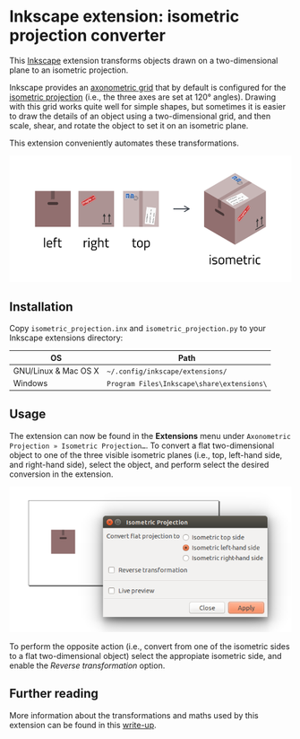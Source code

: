 Inkscape extension: isometric projection converter
==================================================

This [Inkscape](https://inkscape.org) extension transforms objects drawn on a
two-dimensional plane to an isometric projection.

Inkscape provides an [axonometric
grid](https://en.wikipedia.org/wiki/Axonometric_projection) that by default is
configured for the [isometric
projection](https://en.wikipedia.org/wiki/Isometric_projection) (i.e., the
three axes are set at 120° angles). Drawing with this grid works quite well for
simple shapes, but sometimes it is easier to draw the details of an object
using a two-dimensional grid, and then scale, shear, and rotate the object to
set it on an isometric plane.

This extension conveniently automates these transformations.

![Example created with this extension](doc/example.png)


## Installation

Copy `isometric_projection.inx` and `isometric_projection.py` to your Inkscape
extensions directory:

| OS                        | Path                                       |
| ------------------------- | ------------------------------------------ |
| GNU/Linux & Mac OS X      | `~/.config/inkscape/extensions/`           |
| Windows                   | `Program Files\Inkscape\share\extensions\` |

## Usage

The extension can now be found in the **Extensions** menu under `Axonometric
Projection » Isometric Projection…`. To convert a flat two-dimensional object
to one of the three visible isometric planes (i.e., top, left-hand side, and
right-hand side), select the object, and perform select the desired conversion
in the extension.

![Extension settings](doc/dialog.png)

To perform the opposite action (i.e., convert from one of the isometric sides
to a flat two-dimensional object) select the appropiate isometric side, and
enable the *Reverse transformation* option.

## Further reading

More information about the transformations and maths used by this extension can 
be found in this 
[write-up](http://jeroenhoek.nl/articles/svg-and-isometric-projection.html).
